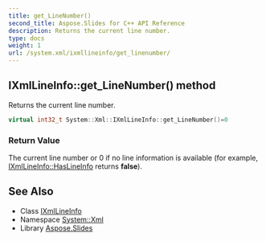 ```yaml
---
title: get_LineNumber()
second_title: Aspose.Slides for C++ API Reference
description: Returns the current line number.
type: docs
weight: 1
url: /system.xml/ixmllineinfo/get_linenumber/
---
```

## IXmlLineInfo::get_LineNumber() method


Returns the current line number.

```cpp
virtual int32_t System::Xml::IXmlLineInfo::get_LineNumber()=0
```


### Return Value

The current line number or 0 if no line information is available (for example, [IXmlLineInfo::HasLineInfo](../haslineinfo/) returns **false**).

## See Also

* Class [IXmlLineInfo](../)
* Namespace [System::Xml](../../)
* Library [Aspose.Slides](../../../)